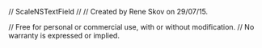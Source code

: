 //  ScaleNSTextField
//
//  Created by Rene Skov on 29/07/15.

//  Free for personal or commercial use, with or without modification.
//  No warranty is expressed or implied.
